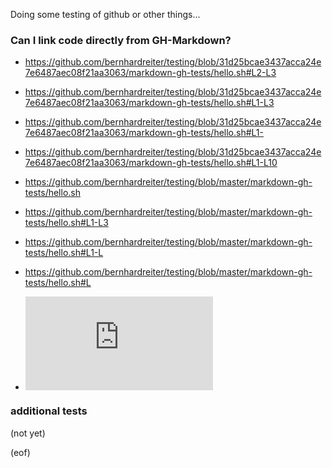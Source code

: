 Doing some testing of github or other things...


### Can I link code directly from GH-Markdown?

 * https://github.com/bernhardreiter/testing/blob/31d25bcae3437acca24e7e6487aec08f21aa3063/markdown-gh-tests/hello.sh#L2-L3

 * https://github.com/bernhardreiter/testing/blob/31d25bcae3437acca24e7e6487aec08f21aa3063/markdown-gh-tests/hello.sh#L1-L3

 * https://github.com/bernhardreiter/testing/blob/31d25bcae3437acca24e7e6487aec08f21aa3063/markdown-gh-tests/hello.sh#L1-

 * https://github.com/bernhardreiter/testing/blob/31d25bcae3437acca24e7e6487aec08f21aa3063/markdown-gh-tests/hello.sh#L1-L10

 * https://github.com/bernhardreiter/testing/blob/master/markdown-gh-tests/hello.sh

 * https://github.com/bernhardreiter/testing/blob/master/markdown-gh-tests/hello.sh#L1-L3

 * https://github.com/bernhardreiter/testing/blob/master/markdown-gh-tests/hello.sh#L1-L

 * https://github.com/bernhardreiter/testing/blob/master/markdown-gh-tests/hello.sh#L

 * ![](https://github.com/bernhardreiter/testing/blob/master/markdown-gh-tests/hello.sh)

### additional tests
(not yet)

(eof)
